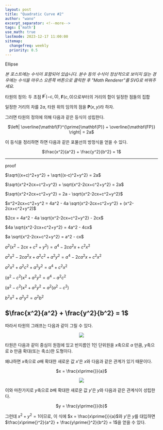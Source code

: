 ```yaml
---
layout: post
title: "Quadratic Curve #2"
author: "wano"
excerpt_separator: <!--more-->
tags: ['math']
use_math: true
lastmode: 2023-12-17 11:00:00
sitemap:
  changefreq: weekly
  priority: 0.5
---
```


Ellipse <!--more-->

*본 포스트에는 수식이 포함되어 있습니다. 분수 등의 수식이 정상적으로 보이지 않는 경우에는 수식을 마우스 오른쪽 버튼으로 클릭한 후 "Math Renderer"를 SVG로 바꿔주세요.*

타원의 정의: 두 초점 $\mathbf{F}^{\prime}(-c,0)$, $\mathbf{F}(c,0)$으로부터의 거리의 합이 일정한 점들의 집합

일정한 거리의 차를 $2a$, 타원 위의 임의의 점을 $\mathbf{P}(x,y)$라 하자.

그러면 타원의 정의에 의해 다음과 같은 등식이 성립한다.

<p style="text-align: center;">$\left| \overline{\mathbf{F}^{\prime}\mathbf{P}} + \overline{\mathbf{FP}} \right| = 2a$</p>

이 등식을 정리하면 하면 다음과 같은 포물선의 방정식을 얻을 수 있다.

<p style="text-align: center;">$\frac{x^2}{a^2} + \frac{y^2}{b^2} = 1$</p>

---
proof

$\sqrt{(x+c)^2+y^2} + \sqrt{(x-c)^2+y^2} = 2a$

$\sqrt{x^2+2cx+c^2+y^2} + \sqrt{x^2-2cx+c^2+y^2} = 2a$

$\sqrt{x^2+2cx+c^2+y^2} = 2a - \sqrt{x^2-2cx+c^2+y^2}$

$x^2+2cx+c^2+y^2 = 4a^2 - 4a \sqrt{x^2-2cx+c^2+y^2} + (x^2-2cx+c^2+y^2)$

$2cx = 4a^2 - 4a \sqrt{x^2-2cx+c^2+y^2} - 2cx$

$4a \sqrt{x^2-2cx+c^2+y^2}  = 4a^2 - 4cx$

$a \sqrt{x^2-2cx+c^2+y^2}  = a^2 - cx$

$a^2 (x^2-2cx+c^2+y^2)  = a^4 - 2ca^2x + c^2x^2$

$a^2x^2 - 2ca^2x + a^2c^2 + a^2y^2  = a^4 - 2ca^2x + c^2x^2$

$a^2x^2 + a^2c^2 + a^2y^2  = a^4 + c^2x^2$

$(a^2-c^2)x^2 + a^2y^2  = a^4 - a^2c^2$

$(a^2-c^2)x^2 + a^2y^2  = a^2 (a^2 - c^2)$

$b^2x^2 + a^2y^2  = a^2 b^2$

$\frac{x^2}{a^2} + \frac{y^2}{b^2} = 1$
---


따라서 타원의 그래프는 다음과 같이 그릴 수 있다.

<center><img src="https://cgvfxmath.github.io/assets/img/ellipse_graph.jpg"></center>

타원은 다음과 같이 중심이 원점에 있고 반지름인 1인 단위원을 $x$축으로 $a$ 만큼, $y$축으로 $b$ 만큼 확대(또는 축소)한 도형이다.

왜냐하면 $x$축으로 $a$배 확대한 새로운 값  $x\prime{}$은 $x$와 다음과 같은 관계가 있기 때문이다.

<p style="text-align: center;">$x = \frac{x\prime{}}{a}$</p>

<center><img src="https://cgvfxmath.github.io/assets/img/sphere_to_ellipe.jpg"></center>

이와 마찬가지로 $y$축으로 $b$배 확대한 새로운 값 $y\prime{}$은 $y$와 다음과 같은 관계식이 성립한다.

<p style="text-align: center;">$y = \frac{y\prime{}}{b}$</p>

그런데 $x^2 + y^2 = 1$이므로, 이 식에 $x = \frac{x\prime{}}{a}$와 $y\prime{}$은 $y$를 대입하면 $\frac{x\prime{}^2}{a^2} + \frac{y\prime{}^2}{b^2} = 1$을 얻을 수 있다.